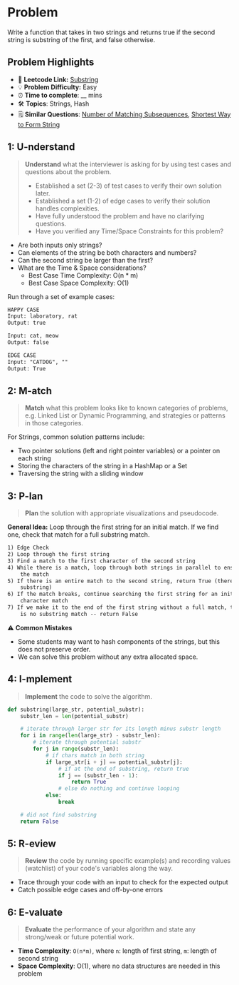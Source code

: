# Problem

Write a function that takes in two strings and returns true if the second string is substring of the first, and false otherwise.

## Problem Highlights

* 🔗 **Leetcode Link:** [Substring](https://leetcode.com/problems/is-subsequence/)
* 💡 **Problem Difficulty:** Easy
* ⏰ **Time to complete**: __ mins
* 🛠️ **Topics**: Strings, Hash
* 🗒️ **Similar Questions**: [Number of Matching Subsequences](https://leetcode.com/problems/number-of-matching-subsequences/), [Shortest Way to Form String](https://leetcode.com/problems/shortest-way-to-form-string/)
    
## 1: U-nderstand
 
> **Understand** what the interviewer is asking for by using test cases and questions about the problem.
> 
> - Established a set (2-3) of test cases to verify their own solution later.
> - Established a set (1-2) of edge cases to verify their solution handles complexities.
> - Have fully understood the problem and have no clarifying questions.
> - Have you verified any Time/Space Constraints for this problem?

- Are both inputs only strings?
- Can elements of the string be both characters and numbers?
- Can the second string be larger than the first?
- What are the Time & Space considerations?
  - Best Case Time Complexity: O(n * m)
  - Best Case Space Complexity: O(1)


Run through a set of example cases:

```markdown
HAPPY CASE
Input: laboratory, rat
Output: true

Input: cat, meow
Output: false

EDGE CASE
Input: "CATDOG", ""
Output: True
```   
    
## 2: M-atch

> **Match** what this problem looks like to known categories of problems, e.g. Linked List or Dynamic Programming, and strategies or patterns in those categories.

For Strings, common solution patterns include:

- Two pointer solutions (left and right pointer variables) or a pointer on each string
- Storing the characters of the string in a HashMap or a Set
- Traversing the string with a sliding window


## 3: P-lan

> **Plan** the solution with appropriate visualizations and pseudocode.

**General Idea:** Loop through the first string for an initial match. If we find one, check that match for a full substring match.

```markdown
1) Edge Check
2) Loop through the first string
3) Find a match to the first character of the second string
4) While there is a match, loop through both strings in parallel to ensure 
    the match
5) If there is an entire match to the second string, return True (there is a 
    substring)
6) If the match breaks, continue searching the first string for an initial 
    character match
7) If we make it to the end of the first string without a full match, there 
    is no substring match -- return False 
```

⚠️ **Common Mistakes**

* Some students may want to hash components of the strings, but this does not preserve order.
* We can solve this problem without any extra allocated space.

## 4: I-mplement

> **Implement** the code to solve the algorithm.

```python
def substring(large_str, potential_substr):
    substr_len = len(potential_substr)

    # iterate through larger str for its length minus substr length
    for i in range(len(large_str) - substr_len):
        # iterate through potential substr  
        for j in range(substr_len):
            # if chars match in both string
            if large_str[i + j] == potential_substr[j]: 
                # if at the end of substring, return true
                if j == (substr_len - 1):
                    return True
                # else do nothing and continue looping
            else:
                break

    # did not find substring
    return False
```
    
## 5: R-eview

> **Review** the code by running specific example(s) and recording values (watchlist) of your code's variables along the way.

- Trace through your code with an input to check for the expected output
- Catch possible edge cases and off-by-one errors

## 6: E-valuate

> **Evaluate** the performance of your algorithm and state any strong/weak or future potential work.
    
* **Time Complexity**: `O(n*m)`, where `n`: length of first string, `m`: length of second string
* **Space Complexity**: O(1), where no data structures are needed in this problem